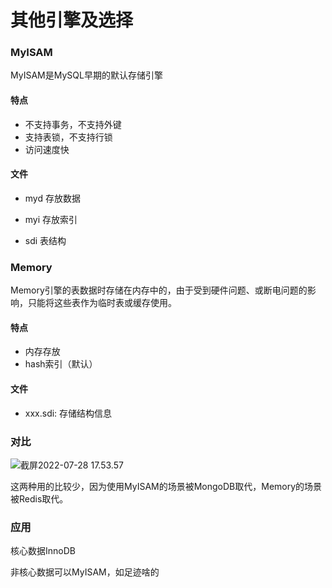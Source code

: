 # 其他引擎及选择



### MyISAM

MyISAM是MySQL早期的默认存储引擎

#### 特点

- 不支持事务，不支持外键
- 支持表锁，不支持行锁
- 访问速度快

#### 文件

- myd 存放数据

- myi 存放索引

- sdi 表结构




### Memory

Memory引擎的表数据时存储在内存中的，由于受到硬件问题、或断电问题的影响，只能将这些表作为临时表或缓存使用。

#### 特点

- 内存存放
- hash索引（默认）

#### 文件

- xxx.sdi: 存储结构信息




### 对比

![截屏2022-07-28 17.53.57](https://xingqiu-tuchuang-1256524210.cos.ap-shanghai.myqcloud.com/3978/%E6%88%AA%E5%B1%8F2022-07-28%2017.53.57.png)

这两种用的比较少，因为使用MyISAM的场景被MongoDB取代，Memory的场景被Redis取代。



### 应用

核心数据InnoDB

非核心数据可以MyISAM，如足迹啥的
